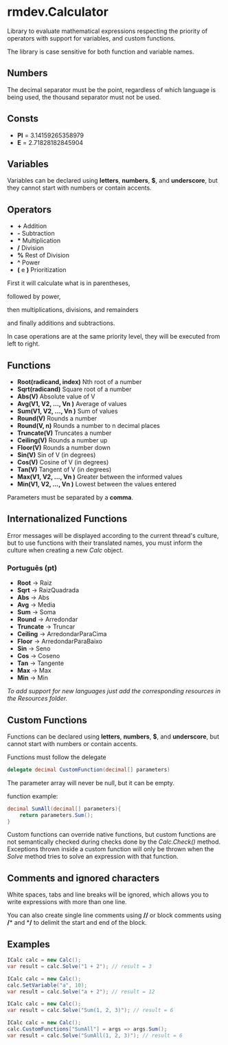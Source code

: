 # rmdev.Calculator


Library to evaluate mathematical expressions respecting the priority of operators with support for variables, and custom functions.

The library is case sensitive for both function and variable names.


## Numbers
The decimal separator must be the point, regardless of which language is being used, the thousand separator must not be used.

## Consts
 - **PI** = 3.14159265358979
 - **E** = 2.71828182845904

## Variables

Variables can be declared using **letters**, **numbers**, **$**, and **underscore**, but they cannot start with numbers or contain accents.

## Operators

- **\+** Addition
- **\-** Subtraction
- **\*** Multiplication
- **/** Division
- **%** Rest of Division
- **^** Power
- **(** e **)** Prioritization

First it will calculate what is in parentheses,

followed by power,

then multiplications, divisions, and remainders

and finally additions and subtractions.

In case operations are at the same priority level, they will be executed from left to right.


## Functions

- **Root(radicand, index)** Nth root of a number
- **Sqrt(radicand)** Square root of a number
- **Abs(V)** Absolute value of V
- **Avg(V1, V2, ..., Vn )** Average of values
- **Sum(V1, V2, ..., Vn )** Sum of values
- **Round(V)** Rounds a number
- **Round(V, n)** Rounds a number to n decimal places
- **Truncate(V)** Truncates a number
- **Ceiling(V)** Rounds a number up
- **Floor(V)** Rounds a number down
- **Sin(V)** Sin of V (in degrees)
- **Cos(V)** Cosine of V (in degrees)
- **Tan(V)** Tangent of V (in degrees)
- **Max(V1, V2, ..., Vn )** Greater between the informed values
- **Min(V1, V2, ..., Vn )** Lowest between the values entered

Parameters must be separated by a **comma**.

## Internationalized Functions

Error messages will be displayed according to the current thread's culture, but to use functions with their translated names, you must inform the culture when creating a new *Calc* object.

### Português (pt)

- **Root** -> Raiz
- **Sqrt** -> RaizQuadrada
- **Abs** -> Abs
- **Avg** -> Media
- **Sum** -> Soma
- **Round** -> Arredondar
- **Truncate** -> Truncar
- **Ceiling** -> ArredondarParaCima
- **Floor** -> ArredondarParaBaixo
- **Sin** -> Seno
- **Cos** -> Coseno
- **Tan** -> Tangente
- **Max** -> Max
- **Min** -> Min

*To add support for new languages just add the corresponding resources in the Resources folder.*

## Custom Functions

Functions can be declared using **letters**, **numbers**, **$**, and **underscore**, but cannot start with numbers or contain accents.

Functions must follow the delegate
```csharp
delegate decimal CustomFunction(decimal[] parameters)
```

The parameter array will never be null, but it can be empty.

function example:
```csharp
decimal SumAll(decimal[] parameters){
    return parameters.Sum();
}
```

Custom functions can override native functions, but custom functions are not semantically checked during checks done by the *Calc.Check()* method. Exceptions thrown inside a custom function will only be thrown when the *Solve* method tries to solve an expression with that function.

## Comments and ignored characters

White spaces, tabs and line breaks will be ignored, which allows you to write expressions with more than one line.

You can also create single line comments using **//** or block comments using **/*** and ***/** to delimit the start and end of the block.

## Examples

```csharp
ICalc calc = new Calc();
var result = calc.Solve("1 + 2"); // result = 3
```

```csharp
ICalc calc = new Calc();
calc.SetVariable("a", 10);
var result = calc.Solve("a + 2"); // result = 12
```

```csharp
ICalc calc = new Calc();
var result = calc.Solve("Sum(1, 2, 3)"); // result = 6
```

```csharp
ICalc calc = new Calc();
calc.CustomFunctions["SumAll"] = args => args.Sum();
var result = calc.Solve("SumAll(1, 2, 3)"); // result = 6
```